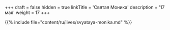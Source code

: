 +++
draft = false
hidden = true
linkTitle = 'Святая Моника'
description = '17 мая'
weight = 17
+++

{{% include file="content/ru/lives/svyataya-monika.md" %}}
